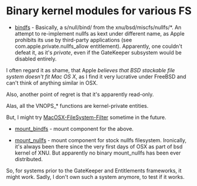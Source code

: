 # Binary kernel modules for various FS

* [bindfs](bindfs) - Basically, a s/null/bind/ from the xnu/bsd/miscfs/nullfs/*.
An attempt to re-implement nullfs as kext under different
name, as Apple prohibits its use by third-party applications (see
com.apple.private.nullfs_allow entitlement). Apparently, one couldn't defeat it,
as it's _private_, even if the GateKeeper subsystem would be disabled entirely.

I often regard it as shame, that Apple *believes that BSD stackable file system
doesn't fit Mac OS X*, as I find it very lucrative under FreeBSD and can't think
of anything similar in OSX.

Also, another point of regret is that it's apparently read-only.

Alas, all the VNOPS_* functions are kernel-private entities.

But, I might try
[MacOSX-FileSystem-Filter](https://github.com/slavaim/MacOSX-FileSystem-Filter)
sometime in the future.

* [mount_bindfs](mount_bindfs) - mount component for the above.

* [mount_nullfs](mount_nullfs) - mount component for stock nullfs filesystem.
Ironically, it's always been there since the very first days of OSX as part
of bsd kernel of XNU. But apparently no binary mount_nullfs has been ever
distributed.

So, for systems prior to the GateKeeper and Entitlements frameworks, it might
work. Sadly, I don't own such a system anymore, to test if it works.

